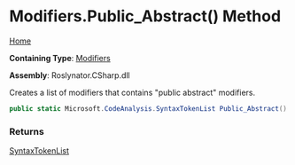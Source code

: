 # Modifiers\.Public\_Abstract\(\) Method

[Home](../../../../README.md)

**Containing Type**: [Modifiers](../README.md)

**Assembly**: Roslynator\.CSharp\.dll

  
Creates a list of modifiers that contains "public abstract" modifiers\.

```csharp
public static Microsoft.CodeAnalysis.SyntaxTokenList Public_Abstract()
```

### Returns

[SyntaxTokenList](https://docs.microsoft.com/en-us/dotnet/api/microsoft.codeanalysis.syntaxtokenlist)

